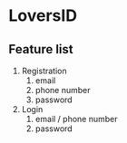 # LoversID
## Feature list
1. Registration
    1. email
    2. phone number
    3. password
2. Login
    1. email / phone number
    2. password
